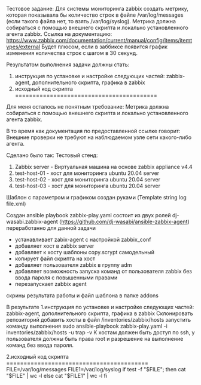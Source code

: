 Тестовое задание:
Для системы мониторинга zabbix создать метрику, которая показывала бы количество строк в файле /var/log/messages (если такого файла нет, то взять /var/log/syslog). 
Метрика должна собираться с помощью внешнего скрипта и локально установленного агента zabbix. 
Ссылка на документацию: https://www.zabbix.com/documentation/current/manual/config/items/itemtypes/external
Будет плюсом, если в заббиксе появится график изменения количества строк с шагом в 30 секунд.

Результатом выполнения задачи должны стать:
1. инструкция по установке и настройке следующих частей: zabbix-agent, дополнительного скрипта, графика в zabbix
2. исходный код скрипта
=========================================

Для меня осталось не понятным требование: Метрика должна собираться с помощью внешнего скрипта и локально установленного агента zabbix.

В то время как документация по предоставленной ссылке говорит: Внешние проверки не требуют на наблюдаемом узле сети какого-либо агента.

Сделано было так:
Тестовый стенд:
1. Zabbix server - Виртуальная машина на основе zabbix appliance v4.4
2. test-host-01 - хост для мониторинга ubuntu 20.04 server
3. test-host-02 - хост для мониторинга ubuntu 20.04 server
4. test-host-03 - хост для мониторинга ubuntu 20.04 server

Шаблон с параметром и графиком создан руками (Template string log file.xml)

Создан ansible playbook zabbix-play.yaml
состоит из двух ролей
dj-wasabi.zabbix-agent (https://github.com/dj-wasabi/ansible-zabbix-agent) переработанно для данной задачи
- устанавливает zabix-agent с настройкой zabbix_conf
- добавляет хост в zabbix server
- добавляет к хосту шаблоны
copy.scrypt самодельный
- копирует файл скрипта на хост 
- добавляет пользователя zabbix в группу adm
- добавляет возможность запуска команд от пользователя zabbix без ввода пароля с повышенными правами
- перезапускает zabbix agent

скрины результата работы и файл шаблона в папке addons

В результате
1.инструкция по установке и настройке следующих частей: zabbix-agent, дополнительного скрипта, графика в zabbix
Склонировать репозиторий
добавить хосты в файл /inventories/zabbix/hosts
запустить команду выполнения 
sudo ansible-playbook zabbix-play.yaml -i inventories/zabbix/hosts -u trap -v
К хостам должен быть доступ по ssh, у пользователя должны быть права root и разрешение на выполнение команд без ввода пароля.

2.исходный код скрипта =========================================
FILE=/var/log/messages
FILE1=/var/log/syslog
if test -f "$FILE"; then
    cat "$FILE" | wc -l
else
    cat "$FILE1" | wc -l
fi


